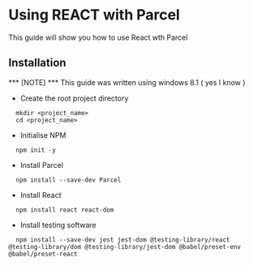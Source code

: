 # Using REACT with Parcel

This guide will show you how to use React wth Parcel

## Installation
*** [NOTE] *** This guide was written using windows 8.1 ( yes I know )

* Create the root project directory
```
  mkdir <project_name>
  cd <project_name>
```

* Initialise NPM
```
  npm init -y
```

* Install Parcel
```
  npm install --save-dev Parcel
```

* Install React
```
  npm install react react-dom
```

* Install testing software
```
  npm install --save-dev jest jest-dom @testing-library/react @testing-library/dom @testing-library/jest-dom @babel/preset-env @babel/preset-react 
```
